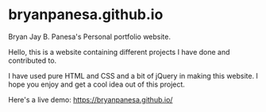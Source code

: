 # bryanpanesa.github.io
Bryan Jay B. Panesa's Personal portfolio website.

Hello, this is a website containing different projects I have done and contributed to. 

I have used pure HTML and CSS and a bit of jQuery in making this website. I hope you enjoy and get a cool idea out of this project.

Here's a live demo: https://bryanpanesa.github.io/
